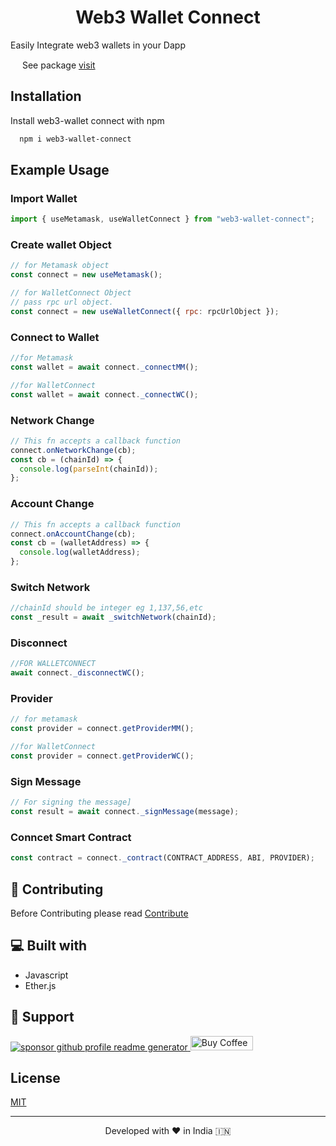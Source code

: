 <h1 align="center">
  Web3 Wallet Connect
</h1>

Easily Integrate web3 wallets in your Dapp

<img src="https://avatars.githubusercontent.com/u/6078720?s=200&v=4" height="15"/> See package [visit](https://www.npmjs.com/package/web3-wallet-connect)

## Installation

Install web3-wallet connect with npm

```bash
  npm i web3-wallet-connect
```

## Example Usage

### Import Wallet

```jsx
import { useMetamask, useWalletConnect } from "web3-wallet-connect";
```

### Create wallet Object

```jsx
// for Metamask object
const connect = new useMetamask();

// for WalletConnect Object
// pass rpc url object.
const connect = new useWalletConnect({ rpc: rpcUrlObject });
```

### Connect to Wallet

```jsx
//for Metamask
const wallet = await connect._connectMM();

//for WalletConnect
const wallet = await connect._connectWC();
```

### Network Change

```jsx
// This fn accepts a callback function
connect.onNetworkChange(cb);
const cb = (chainId) => {
  console.log(parseInt(chainId));
};
```

### Account Change

```jsx
// This fn accepts a callback function
connect.onAccountChange(cb);
const cb = (walletAddress) => {
  console.log(walletAddress);
};
```

### Switch Network

```jsx
//chainId should be integer eg 1,137,56,etc
const _result = await _switchNetwork(chainId);
```

### Disconnect

```jsx
//FOR WALLETCONNECT
await connect._disconnectWC();
```

### Provider

```jsx
// for metamask
const provider = connect.getProviderMM();

//for WalletConnect
const provider = connect.getProviderWC();
```

### Sign Message

```jsx
// For signing the message]
const result = await connect._signMessage(message);
```

### Conncet Smart Contract

```jsx
const contract = connect._contract(CONTRACT_ADDRESS, ABI, PROVIDER);
```

## 🍰 Contributing

Before Contributing please read [Contribute](Contribute.md)

## 💻 Built with

- Javascript
- Ether.js

## 🙏 Support

<p align="left">
<a href="https://www.paypal.me/saurra3h"><img src="https://ionicabizau.github.io/badges/paypal.svg" alt="sponsor github profile readme generator"/>
</a>
 <a href='https://ko-fi.com/saurra3h' target='_blank'><img height='23' width="100" src='https://cdn.ko-fi.com/cdn/kofi3.png?v=2' alt='Buy Coffee for rahuldkjain' />
  </a>
</p>

## License

[MIT](https://choosealicense.com/licenses/mit/)

<hr>
<p align="center">
Developed with ❤️ in India 🇮🇳 
</p>

